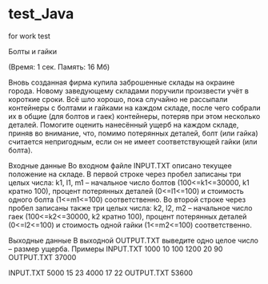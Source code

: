 # test_Java
for work test

Болты и гайки

(Время: 1 сек. Память: 16 Мб)

Вновь созданная фирма купила заброшенные склады на окраине города. Новому заведующему складами поручили произвести учёт в 
короткие сроки. Всё шло хорошо, пока случайно не рассыпали контейнеры с болтами и гайками на каждом складе, после чего собрали 
их в общие (для болтов и гаек) контейнеры, потеряв при этом несколько деталей.
Помогите оценить нанесённый ущерб на каждом складе, приняв во внимание, что, помимо потерянных деталей, болт (или гайка) 
считается непригодным, если он не имеет соответствующей гайки (или болта).

Входные данные
Во входном файле INPUT.TXT описано текущее положение на складе. В первой строке через пробел записаны три целых числа: k1, l1,
m1 – начальное число болтов (100<=k1<=30000, k1 кратно 100), процент потерянных деталей (0<=l1<=100) и стоимость одного болта
(1<=m1<=100) соответственно. Во второй строке через пробел записаны также три целых числа: k2, l2, m2 – начальное число гаек 
(100<=k2<=30000, k2 кратно 100), процент потерянных деталей (0<=l2<=100) и стоимость одной гайки (1<=m2<=100) соответственно.

Выходные данные
В выходной OUTPUT.TXT выведите одно целое число – размер ущерба.
Примеры
INPUT.TXT
1000 10 100
1200 20 90
OUTPUT.TXT
37000

INPUT.TXT
5000 15 23
4000 17 22
OUTPUT.TXT
53600
